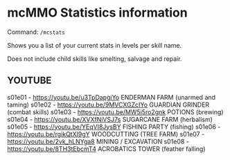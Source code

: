 # mcMMO Statistics information

Command: `/mcstats`

Shows you a list of your current stats in levels per skill name.

Does not include child skills like smelting, salvage and repair.


## YOUTUBE

s01e01 - <https://youtu.be/u3TpDapgiYo> ENDERMAN FARM (unarmed and taming)
s01e02 - <https://youtu.be/9MVCXGZcIYo> GUARDIAN GRINDER (combat skills)
s01e03 - <https://youtu.be/MW5i5ro2gnk> POTIONS (brewing)
s01e04 - <https://youtu.be/XVXfNiVSJ7s> SUGARCANE FARM (herbalism)
s01e05 - <https://youtu.be/YEqVI8JysBY> FISHING PARTY (fishing)
s01e06 - <https://youtu.be/rgikQtXI9gY> WOODCUTTING (TREE FARM)
s01e07 - <https://youtu.be/2vk_hLNYga8> MINING / EXCAVATION
s01e08 - <https://youtu.be/8TH3tEbcmT4> ACROBATICS TOWER (feather falling)


